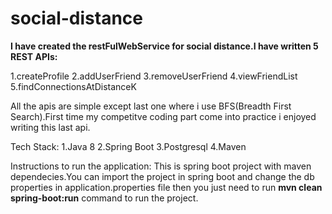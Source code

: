 # social-distance

**I have created the restFulWebService for social distance.I have written 5 REST APIs:**

1.createProfile
2.addUserFriend
3.removeUserFriend
4.viewFriendList
5.findConnectionsAtDistanceK

All the apis are simple except last one where i use BFS(Breadth First Search).First time my competitve coding part come into practice i enjoyed writing this last api.

Tech Stack:
1.Java 8
2.Spring Boot 
3.Postgresql
4.Maven


Instructions to run the application:
This is spring boot project with maven dependecies.You can import the project in spring boot and change the db properties in application.properties file then you just need to run **mvn clean spring-boot:run** command to run the project.
